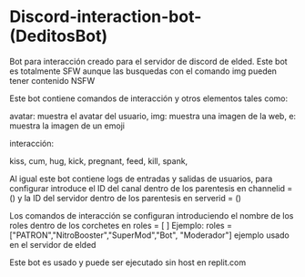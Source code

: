 # Discord-interaction-bot-(DeditosBot)
Bot para interacción creado para el servidor de discord de elded.
Este bot es totalmente SFW aunque las busquedas con el comando img pueden tener contenido NSFW



Este bot contiene comandos de interacción y otros elementos tales como: 


avatar: muestra el avatar del usuario,
img: muestra una imagen de la web,
e: muestra la imagen de un emoji

interacción:

kiss,
cum,
hug,
kick,
pregnant,
feed,
kill,
spank,

Al igual este bot contiene logs de entradas y salidas de usuarios, para configurar introduce el ID del canal dentro de los parentesis en channelid = () y la ID del servidor dentro de los parentesis en serverid = ()

Los comandos de interacción se configuran introduciendo el nombre de los roles dentro de los corchetes en roles = [ ] 
  Ejemplo:
    roles = ["PATRON","NitroBooster","SuperMod","Bot", "Moderador"]
      ejemplo usado en el servidor de elded

Este bot es usado y puede ser ejecutado sin host en replit.com
